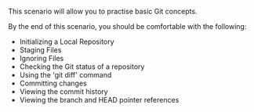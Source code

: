 This scenario will allow you to practise basic Git concepts.

By the end of this scenario, you should be comfortable with the following:

* Initializing a Local Repository
* Staging Files
* Ignoring Files
* Checking the Git status of a repository
* Using the 'git diff' command
* Committing changes
* Viewing the commit history
* Viewing the branch and HEAD pointer references
